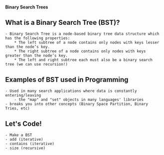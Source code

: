 #### Binary Search Trees

## What is a Binary Search Tree (BST)?
    - Binary Search Tree is a node-based binary tree data structure which has the following properties:
        * The left subtree of a node contains only nodes with keys lesser than the node’s key.
        * The right subtree of a node contains only nodes with keys greater than the node’s key.
        * The left and right subtree each must also be a binary search tree (we can use recursion!)

## Examples of BST used in Programming
    - Used in many search applications where data is constantly entering/leaving
        - the "map" and "set" objects in many languages' libraries
    - breaks you into other concepts (Binary Space Partition, Binary Tries, etc)

## Let's Code!
    - Make a BST
    - add (iterative)
    - contains (iterative)
    - size (recursive)
